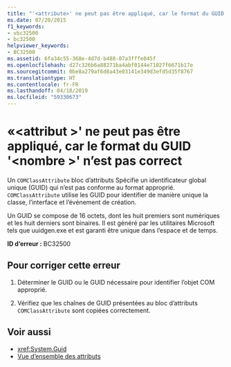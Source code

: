 ```yaml
---
title: "'<attribute>' ne peut pas être appliqué, car le format du GUID '<number>' n'est pas correct"
ms.date: 07/20/2015
f1_keywords:
- vbc32500
- bc32500
helpviewer_keywords:
- BC32500
ms.assetid: 6fa34c55-368e-4d7d-b488-07a3fffe045f
ms.openlocfilehash: d27c326b6a88271ba4abf0144e71027f6671b17e
ms.sourcegitcommit: 0be8a279af6d8a43e03141e349d3efd5d35f8767
ms.translationtype: HT
ms.contentlocale: fr-FR
ms.lasthandoff: 04/18/2019
ms.locfileid: "59330673"
---
```

# <a name="attribute-cannot-be-applied-because-the-format-of-the-guid-number-is-not-correct"></a>«\<attribut >' ne peut pas être appliqué, car le format du GUID '\<nombre >' n’est pas correct
Un `COMClassAttribute` bloc d’attributs Spécifie un identificateur global unique (GUID) qui n’est pas conforme au format approprié. `COMClassAttribute` utilise les GUID pour identifier de manière unique la classe, l’interface et l’événement de création.  
  
 Un GUID se compose de 16 octets, dont les huit premiers sont numériques et les huit derniers sont binaires. Il est généré par les utilitaires Microsoft tels que uuidgen.exe et est garanti être unique dans l’espace et de temps.  
  
 **ID d’erreur :** BC32500  
  
## <a name="to-correct-this-error"></a>Pour corriger cette erreur  
  
1. Déterminer le GUID ou le GUID nécessaire pour identifier l’objet COM approprié.  
  
2. Vérifiez que les chaînes de GUID présentées au bloc d’attributs `COMClassAttribute` sont copiées correctement.  
  
## <a name="see-also"></a>Voir aussi

- <xref:System.Guid>
- [Vue d’ensemble des attributs](../../../visual-basic/programming-guide/concepts/attributes/index.md)
